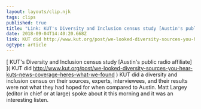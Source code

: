 ```yaml
---
layout: layouts/clip.njk 
tags: clips 
published: true 
title: "Link: KUT's Diversity and Inclusion census study [Austin's public radio affiliate]" 
date: 2018-09-04T14:40:20.668Z 
link: KUT did http://www.kut.org/post/we-looked-diversity-sources-you-hear-kuts-news-coverage-heres-what-we-found 
ogtype: article 
---
```

[ KUT's Diversity and Inclusion census study [Austin's public radio affiliate] ]( KUT did http://www.kut.org/post/we-looked-diversity-sources-you-hear-kuts-news-coverage-heres-what-we-found ) 
KUT did a diversity and inclusion census on their sources, experts, interviewees, and their results were not what they had hoped for when compared to Austin. Matt Largey (editor in chief or at large) spoke about it this morning and it was an interesting listen. 